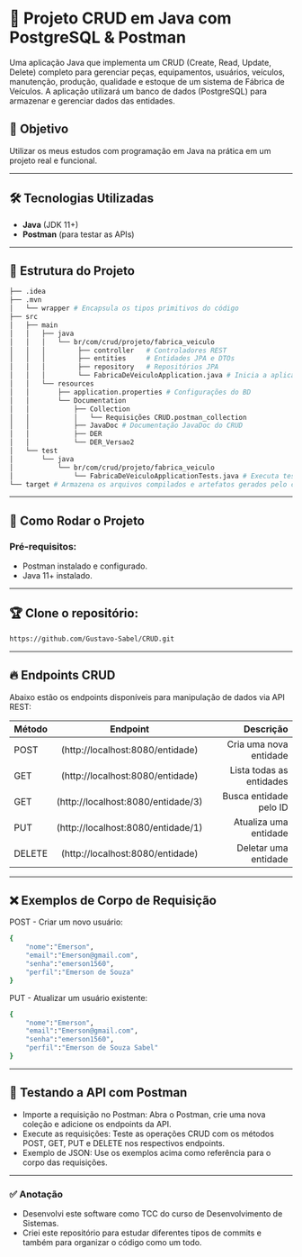 # 🚀 Projeto CRUD em Java com PostgreSQL & Postman

Uma aplicação Java que implementa um CRUD (Create, Read, Update, Delete) completo para gerenciar peças, equipamentos, usuários, veículos, manutenção, produção, qualidade e estoque de um sistema de Fábrica de Veículos. A aplicação utilizará um banco de dados (PostgreSQL) para armazenar e gerenciar dados das entidades.

## 🎯 Objetivo
Utilizar os meus estudos com programação em Java na prática em um projeto real e funcional.

---

## 🛠️ Tecnologias Utilizadas

- **Java** (JDK 11+)
- **Postman** (para testar as APIs)

---

## 📂 Estrutura do Projeto

```bash
├── .idea
├── .mvn
│   └── wrapper # Encapsula os tipos primitivos do código
├── src
│   ├── main
│   │   ├── java
│   │   │   └── br/com/crud/projeto/fabrica_veiculo
│   │   │        ├── controller   # Controladores REST
│   │   │        ├── entities     # Entidades JPA e DTOs
│   │   │        ├── repository   # Repositórios JPA
│   │   │        └── FabricaDeVeiculoApplication.java # Inicia a aplicação Spring Boot
│   │   └── resources
│   │       ├── application.properties # Configurações do BD
│   │       └── Documentation
│   │           ├── Collection
│   │           │   └── Requisições CRUD.postman_collection
│   │           ├── JavaDoc # Documentação JavaDoc do CRUD
│   │           ├── DER
│   │           └── DER_Versao2
│   └── test
│       └── java
│           └── br/com/crud/projeto/fabrica_veiculo
│               └── FabricaDeVeiculoApplicationTests.java # Executa testes automatizados
└── target # Armazena os arquivos compilados e artefatos gerados pelo código
```
---

## 🚀 Como Rodar o Projeto

### Pré-requisitos:
- Postman instalado e configurado.
- Java 11+ instalado.

---
## 🏆 Clone o repositório:

```bash
https://github.com/Gustavo-Sabel/CRUD.git
```
---
## 🔥 Endpoints CRUD
Abaixo estão os endpoints disponíveis para manipulação de dados via API REST:

| Método |             Endpoint             |         Descrição          |
|:-------|:--------------------------------:|---------------------------:|
| POST   | (http://localhost:8080/entidade) |  Cria uma nova entidade    |
| GET    | (http://localhost:8080/entidade) |  Lista todas as entidades  |
| GET    |(http://localhost:8080/entidade/3)|   Busca entidade pelo ID   |
| PUT    |(http://localhost:8080/entidade/1)|    Atualiza uma entidade   |
| DELETE | (http://localhost:8080/entidade) |    Deletar uma entidade	   |

---

## ❌ Exemplos de Corpo de Requisição

POST - Criar um novo usuário:
```bash
{
    "nome":"Emerson",
    "email":"Emerson@gmail.com",
    "senha":"emerson1560",
    "perfil":"Emerson de Souza"
}
```
PUT -  Atualizar um usuário existente:
```bash
{
    "nome":"Emerson",
    "email":"Emerson@gmail.com",
    "senha":"emerson1560",
    "perfil":"Emerson de Souza Sabel"
}
```

---
## 🧪 Testando a API com Postman
- Importe a requisição no Postman: Abra o Postman, crie uma nova coleção e adicione os endpoints da API.
- Execute as requisições: Teste as operações CRUD com os métodos POST, GET, PUT e DELETE nos respectivos endpoints.
- Exemplo de JSON: Use os exemplos acima como referência para o corpo das requisições.

---
### ✅ Anotação

- Desenvolvi este software como TCC do curso de Desenvolvimento de Sistemas.
- Criei este repositório para estudar diferentes tipos de commits e também para organizar o código como um todo.
